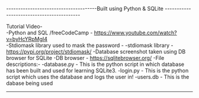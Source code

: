 --------------------------------------Built using  Python & SQLite ------------------------------------------
                                                                                                             
Tutorial Video-                                                                                              
-Python and SQL /freeCodeCamp - https://www.youtube.com/watch?v=byHcYRpMgI4 <br />
-Stdiomask library used to mask the password -
-stdiomask library - https://pypi.org/project/stdiomask/
-Database screenshot taken using DB browser for SQLite
-DB browser - https://sqlitebrowser.org/
-File descriptions:-
-database.py - This is the python script in which database has been built and used for learning SQLite3.
-login.py - This is the python script which uses the database and logs the user in!
-users.db - This is the dabase being used

--------------------------------------------------------------------------------------------------------------
